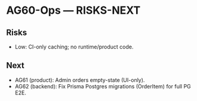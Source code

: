 # AG60-Ops — RISKS-NEXT
## Risks
- Low: CI-only caching; no runtime/product code.
## Next
- AG61 (product): Admin orders empty-state (UI-only).
- AG62 (backend): Fix Prisma Postgres migrations (OrderItem) for full PG E2E.
